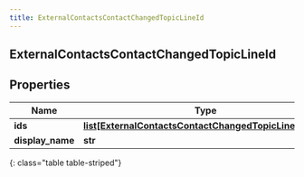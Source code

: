 ```yaml
---
title: ExternalContactsContactChangedTopicLineId
---
```

## ExternalContactsContactChangedTopicLineId

## Properties

|Name | Type | Description | Notes|
|------------ | ------------- | ------------- | -------------|
| **ids** | [**list[ExternalContactsContactChangedTopicLineUserId]**](ExternalContactsContactChangedTopicLineUserId.html) |  | [optional] |
| **display_name** | **str** |  | [optional] |
{: class="table table-striped"}


